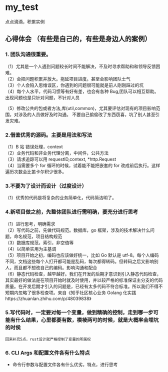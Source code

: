 # my_test

点点滴滴，积累实例

## 心得体会 （有些是自己的，有些是身边人的案例）

### 1. 团队沟通很重要。

（1）尤其是一个人遇到问题较长时间不能解决，不及时寻求帮助和和领导反馈困难。  
 （2）会把问题积累并放大。拖延项目进度。甚至会影响团队士气  
 （3）个人会陷入思维误区，你遇到的问题很可能就是前人刚刚踩过的坑  
 （4）每个人水平，代码习惯等有好有差，也会有各种 Bug,团队可以相互帮助。出现问题也是只针对问题，不针对人员

（5）修改公共的包或者方法,库(util,common)，尤其要评估对现有的项目影响范围，对涉及的人员做好及时沟通。
不要自己偷偷改了东西窃喜，坑了别人甚至引发灾难。

### 2.借鉴优秀的源码。主要是用法和写法

（1）B 站 错误处理，context  
 （2）业务代码和非业务代理分离，中间件，公共方法  
 （3）请求追踪可以用 requestID,context, \*http.Request  
 （4）当需要多个 for 循环的时候，试着能不能把嵌套的 for 改成前后执行。这样遍历次数会比笛卡尔积少很多。

### 3.不要为了设计而设计（过度设计）

（1）优秀的代码是将复杂的业务简单化，代码简洁明了。

### 4.新项目做之前，先整体团队进行需明确，要充分进行思考

（1）进行思考，明确需求  
 （2）写代码之前，先做代码规范。数据库，go 框架，涉及的技术解决什么问题，命名规范，项目结构规范  
 （3）数据库规范，索引，非空值等  
 （4）以简单实用为主基调  
 （5）项目开始之初，编码也应该做好统一，比如 Go 默认是 utf-8。每个人编码不同，文档这些每个人打开都可能是乱码，每次都得转码。但转码之后又影响别人，而且都不想改自己的编码。影响沟通和配合  
 （6）静态代码检查，越早越好。我们在开发的后期才意识到引入静态代码检查，其实最好的做法是在项目开始时就及时使用，并以较严格的标准保证主分支的代码质量。在开发后期才引入的问题是，已经有太多代码不符合标准。所以我们不得不短期内忽略了很多检查项。来自《知乎社区核心业务 Golang 化实践https://zhuanlan.zhihu.com/p/48039838》

### 5.写代码时，一定要对每一个变量，做到精确的控制，走到哪一步可能有什么结果，心里都要有数，模棱两可的时候，就是大概率会埋坑的时侯

`回来补充5点，rust设计就严格控制了变量的所属权`

### 6. CLI Args 和配置文件各有什么特点

- 命令行参数与配置文件各有什么优劣，特点，进行思考
